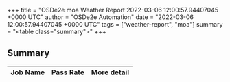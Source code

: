 +++
title = "OSDe2e moa Weather Report 2022-03-06 12:00:57.94407045 +0000 UTC"
author = "OSDe2e Automation"
date = "2022-03-06 12:00:57.94407045 +0000 UTC"
tags = ["weather-report", "moa"]
summary = "<table class=\"summary\"></table>"
+++
## Summary

| Job Name | Pass Rate | More detail |
|----------|-----------|-------------|




